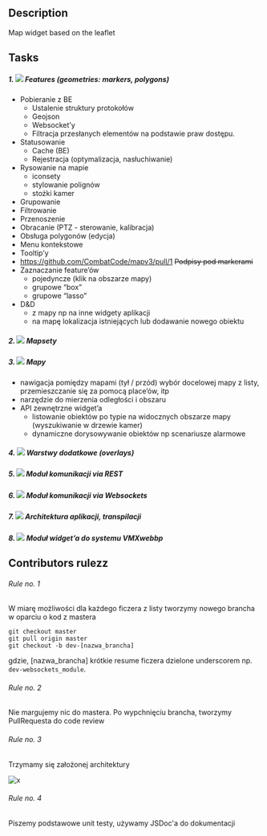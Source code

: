 Description
----------
Map widget based on the leaflet

Tasks
----------
##### 1. ![](http://progressed.io/bar/4) Features  (geometries: markers, polygons)
- Pobieranie z BE
    - Ustalenie struktury protokołów
    - Geojson
    - Websocket’y
    - Filtracja przesłanych elementów na podstawie praw dostępu.
- Statusowanie
    - Cache (BE)
    - Rejestracja (optymalizacja, nasłuchiwanie)
- Rysowanie na mapie
    - iconsety
    - stylowanie polignów
    - stożki kamer
- Grupowanie 
- Filtrowanie
- Przenoszenie
- Obracanie (PTZ  - sterowanie, kalibracja)
- Obsługa polygonów (edycja)
- Menu kontekstowe
- Tooltip’y
- https://github.com/CombatCode/mapv3/pull/1 ~~Podpisy pod markerami~~ 
- Zaznaczanie feature’ów
    - pojedyncze (klik na obszarze mapy)
    - grupowe “box”
    - grupowe “lasso”
- D&D
    - z mapy np na inne widgety aplikacji
    - na mapę lokalizacja istniejących lub dodawanie nowego obiektu

##### 2. ![](http://progressed.io/bar/30) Mapsety
##### 3. ![](http://progressed.io/bar/10) Mapy
- nawigacja pomiędzy mapami (tył / przód) wybór docelowej mapy z listy, przemieszczanie się za pomocą place’ów, itp
- narzędzie do mierzenia odległości i obszaru
- API zewnętrzne widget’a
    - listowanie obiektów po typie na widocznych obszarze mapy (wyszukiwanie w drzewie kamer)
    - dynamiczne dorysowywanie obiektów np scenariusze alarmowe

##### 4. ![](http://progressed.io/bar/10) Warstwy dodatkowe (overlays)
##### 5. ![](http://progressed.io/bar/0) Moduł komunikacji via REST
##### 6. ![](http://progressed.io/bar/0) Moduł komunikacji via Websockets
##### 7. ![](http://progressed.io/bar/90) Architektura aplikacji, transpilacji
##### 8. ![](http://progressed.io/bar/0) Moduł widget’a do systemu VMXwebbp

Contributors rulezz
----------
###### Rule no. 1
W miarę możliwości dla każdego ficzera z listy tworzymy nowego brancha w oparciu o kod z mastera
```
git checkout master
git pull origin master
git checkout -b dev-[nazwa_brancha]
```
gdzie, [nazwa_brancha] krótkie resume ficzera dzielone underscorem np. ``dev-websockets_module``.
###### Rule no. 2
Nie margujemy nic do mastera. Po wypchnięciu brancha, tworzymy PullRequesta do code review
###### Rule no. 3
Trzymamy się założonej architektury

![x](http://66.media.tumblr.com/94185caa6fa578cdf2492e62cb0666ab/tumblr_inline_o91sjrJiGK1raprkq_500.gif)
###### Rule no. 4
Piszemy podstawowe unit testy, używamy JSDoc'a do dokumentacji
